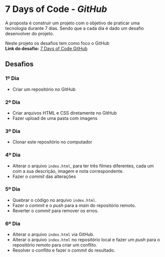 # 7 Days of Code - *GitHub*  

A proposta é construir um projeto com o objetivo de praticar uma tecnologia durante 7 dias. Sendo que a cada dia é dado um desafio desenvolver do projeto. 

Neste projeto os desafios tem como foco o GitHub  
**Link do desafio:** [7 Days of Code GitHub](https://7daysofcode.io/matricula/github)

## Desafios

### 1º Dia
- Criar um repositório no GitHub

### 2º Dia
- Criar arquivos HTML e CSS diretamente no GitHub
- Fazer upload de uma pasta com imagens

### 3º Dia
- Clonar este repositório no computador

### 4º Dia
- Alterar o arquivo ```index.html```, para ter três filmes diferentes, cada um com a sua descrição, imagem e nota correspondente.
- Fazer o *commit* das alterações

### 5º Dia
- Quebrar o código no arquivo ```index.html```.
- Fazer o *commit* e o *push* para a *main* do repositório remoto.
- Reverter o *commit* para remover os erros.


### 6º Dia
- Alterar o arquivo ```index.html``` via GitHub.
- Alterar o arquivo ```index.html``` no repositório local e fazer um *push* para o repositório remoto para criar um conflito.
- Resolver o conflito e fazer o *commit* do resultado.
